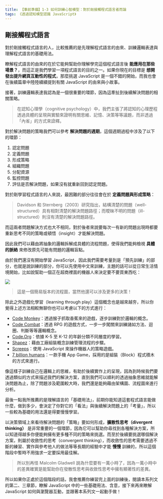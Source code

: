 ```yaml
---
title: 【事前準備】1-3 如何訓練心智模型：對於剛接觸程式語言者而論
tags: 《透過認知模型認識 JavaScript》
---
```


## 剛接觸程式語言

對於剛接觸程式語言的人，比較推薦的是先理解程式語言的由來、訓練邏輯表達與理解程式語言的基礎用法。

瞭解程式語言的由來的在於它能夠幫助你理解學完這個程式語言後 **能應用在那些場景？**，而這正是我們學習一項程式語言的目的之一。如果你現在的目標是 **想開發出提升網頁互動性的程式**，那麼挑選 JavaScript 是一個不錯的開始，而我也會在後續篇章中陸陸續續提到有關 JavaScript 的由來與小故事。

接著，訓練邏輯表達我認為是一個很重要的環節，因為這牽扯到後續解決問題的相關策略。

> 在認知心理學（cognitive psychology）中，我們主張了將認知的心理歷程透過具體的呈現與實驗來證明有關思維、記憶、決策等等議題，而非透過「內省」的方式來詮釋。

對於解決問題的策略我們可以參考 **解決問題的週期**，這個週期過程中涉及了以下的環節：
1. 認定問題
2. 定義問題
3. 形成策略
4. 組織問題
5. 分配資源
6. 監控問題
7. 評估是否解決問題，如果沒有就重新回到認定問題。

對於剛學習程式語言的人來說，最困難的部分往往會在於 **定義問題與形成策略**：
 
> Davidson 和 Sternberg（2003）研究指出，結構清楚的問題（well-structured）具有相對清楚的解決問題路徑；而曖昧不明的問題（ill-structured）則沒有清楚的解決問題路徑。

而這兩者問題解決方式也大不相同，對於後者來說要每次一有新的問題出現時都要重新思考不同的策略或頓悟（insight）才能解決問題。

因此我們可以藉由將抽象的邏輯拆解成具體的流程問題，使得我們能夠檢視 **具體的脈絡** 來修改原先可能有問題的邏輯盲點。

由於我們還沒有開始學習 JavaScript，因此我們需要考量到是「預先訓練」的部分，也就是說訓練的部分，你可以先使用中文來訓練，主題的話可以從日常生活情境開始，比如說幫助一個正在超商裡面的機器人來決定要不要買東西吃：

![](https://i.imgur.com/Q8jgo3M.png)
> 這是一個簡易版本的流程圖，當然他還可以涉及更多的決策！

除此之外遊戲化學習（learning through play）這個概念也是越來越夯，所以你覺得上述方法相較無聊你也可以考慮以下的方式進行：

- [Code Monkey](https://app.codemonkey.com/challenges/0)：透過猴子抓取香蕉來的遊戲，逐步訓練對於邏輯的概念。
- [Code Combat](https://codecombat.com/play)：透過 RPG 的遊戲方式，一步一步闖關來訓練諸如方法、迴圈、判斷等等邏輯概念。
- [Code.Org](https://studio.code.org/courses)：依據 K-5 至 K-12 的年齡分類不同層度的學習。
- [Shapez](https://shapez.io/)：藉由工廠組裝概念訓練管理流程的步驟。
- [Screeps](https://screeps.com/)：使用 JavaScript 來操作機器人的策略遊戲。
- [7 billion humans](https://apps.apple.com/tw/app/7-billion-humans/id1393923918)：一款手機 App Game，採用的是組裝（Block）程式積木的方式來進行。

像這樣子訓練自己在邏輯上的思維，有助於後續實作上的呈現，因為到時候我們要透過類似的方式來描述我們的解決方案，直到我們可以順利的透過抽象思維就能解決問題為止，除了問題涉及範圍較大時，我們還是能夠藉由架構圖、流程圖來進行分析。

最後一點我所推薦的是理解語言的「基礎用法」，前期你能知道這套程式語言能做什麼，做到多少，會決定了你對它的「看法」與後續解決問題上的「考量」，所以一些較為基礎的用法還是得要慢慢學習。

以決策領域上來看待解決問題的「策略」要如何形成，**擴散性思考（divergent thinking）** 是非常重要的一個環節，因為它可以幫助你尋找到各種解決方案，所以知道得越多你便能夠擁有更多種不同的策略來挑選。而至於後續要挑選哪個解決方案，則屬於收斂性的思考（convergent thinking），而收斂性的思考需要透過不斷的練習、實作與參考他人的做法等等長期的經驗中才能 **慢慢** 訓練的，所以這個階段中暫時不用強求一定要採用最佳解。

> 所以別再怪 Malcolm Gladwell 說為什麼要有一萬小時了，因為一萬小時中的差異確實是能幫助你在發散性思考與收斂性思考中擁有顯著性的差異。

所以如果你正處於這個階段的話，我會推薦你練習完上面的訓練後，閱讀本系列文的第二、三章節，瞭解 JavaScript 中的一些基礎用法、含意，接下來再來瞭解 JavaScript 如何與瀏覽器互動，並跟著本系列文一起動手做！

